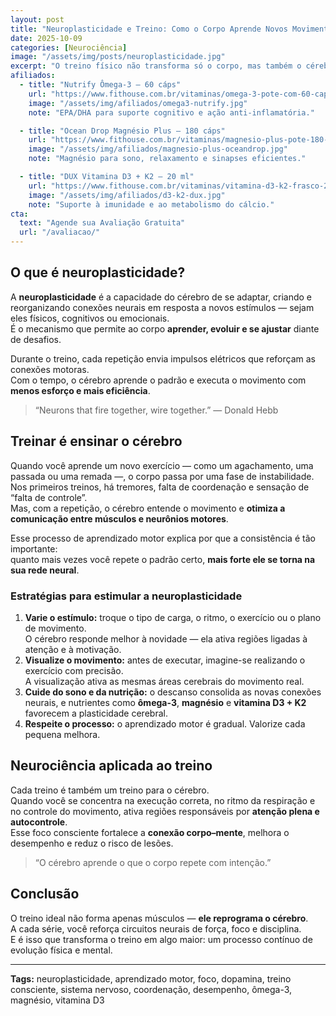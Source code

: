 ```yaml
---
layout: post
title: "Neuroplasticidade e Treino: Como o Corpo Aprende Novos Movimentos"
date: 2025-10-09
categories: [Neurociência]
image: "/assets/img/posts/neuroplasticidade.jpg"
excerpt: "O treino físico não transforma só o corpo, mas também o cérebro. Entenda como a neuroplasticidade melhora desempenho, coordenação e motivação."
afiliados:
  - title: "Nutrify Ômega-3 — 60 cáps"
    url: "https://www.fithouse.com.br/vitaminas/omega-3-pote-com-60-capsulas-nutrify?am=mdsuplementos&parceiro=10447&cupom=mdsuplementos5"
    image: "/assets/img/afiliados/omega3-nutrify.jpg"
    note: "EPA/DHA para suporte cognitivo e ação anti-inflamatória."

  - title: "Ocean Drop Magnésio Plus — 180 cáps"
    url: "https://www.fithouse.com.br/vitaminas/magnesio-plus-pote-180-capsulas-ocean-drop?am=mdsuplementos&parceiro=10447&cupom=mdsuplementos5"
    image: "/assets/img/afiliados/magnesio-plus-oceandrop.jpg"
    note: "Magnésio para sono, relaxamento e sinapses eficientes."

  - title: "DUX Vitamina D3 + K2 — 20 ml"
    url: "https://www.fithouse.com.br/vitaminas/vitamina-d3-k2-frasco-20ml-dux-human-health?am=mdsuplementos&parceiro=10447&cupom=mdsuplementos5"
    image: "/assets/img/afiliados/d3-k2-dux.jpg"
    note: "Suporte à imunidade e ao metabolismo do cálcio."
cta:
  text: "Agende sua Avaliação Gratuita"
  url: "/avaliacao/"
---
```


## O que é neuroplasticidade?

A **neuroplasticidade** é a capacidade do cérebro de se adaptar, criando e reorganizando conexões neurais em resposta a novos estímulos — sejam eles físicos, cognitivos ou emocionais.  
É o mecanismo que permite ao corpo **aprender, evoluir e se ajustar** diante de desafios.

Durante o treino, cada repetição envia impulsos elétricos que reforçam as conexões motoras.  
Com o tempo, o cérebro aprende o padrão e executa o movimento com **menos esforço e mais eficiência**.

> “Neurons that fire together, wire together.” — Donald Hebb

## Treinar é ensinar o cérebro

Quando você aprende um novo exercício — como um agachamento, uma passada ou uma remada —, o corpo passa por uma fase de instabilidade.  
Nos primeiros treinos, há tremores, falta de coordenação e sensação de “falta de controle”.  
Mas, com a repetição, o cérebro entende o movimento e **otimiza a comunicação entre músculos e neurônios motores**.

Esse processo de aprendizado motor explica por que a consistência é tão importante:  
quanto mais vezes você repete o padrão certo, **mais forte ele se torna na sua rede neural**.

### Estratégias para estimular a neuroplasticidade

1. **Varie o estímulo:** troque o tipo de carga, o ritmo, o exercício ou o plano de movimento.  
   O cérebro responde melhor à novidade — ela ativa regiões ligadas à atenção e à motivação.  
2. **Visualize o movimento:** antes de executar, imagine-se realizando o exercício com precisão.  
   A visualização ativa as mesmas áreas cerebrais do movimento real.  
3. **Cuide do sono e da nutrição:** o descanso consolida as novas conexões neurais, e nutrientes como **ômega-3**, **magnésio** e **vitamina D3 + K2** favorecem a plasticidade cerebral.  
4. **Respeite o processo:** o aprendizado motor é gradual. Valorize cada pequena melhora.

## Neurociência aplicada ao treino

Cada treino é também um treino para o cérebro.  
Quando você se concentra na execução correta, no ritmo da respiração e no controle do movimento, ativa regiões responsáveis por **atenção plena e autocontrole**.  
Esse foco consciente fortalece a **conexão corpo–mente**, melhora o desempenho e reduz o risco de lesões.

> “O cérebro aprende o que o corpo repete com intenção.”

## Conclusão

O treino ideal não forma apenas músculos — **ele reprograma o cérebro**.  
A cada série, você reforça circuitos neurais de força, foco e disciplina.  
E é isso que transforma o treino em algo maior: um processo contínuo de evolução física e mental.

---

**Tags:** neuroplasticidade, aprendizado motor, foco, dopamina, treino consciente, sistema nervoso, coordenação, desempenho, ômega-3, magnésio, vitamina D3
